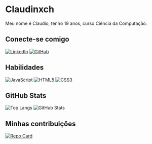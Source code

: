 # Claudinxch

Meu nome é Claudio, tenho 19 anos, curso Ciência da Computação.

## Conecte-se comigo
[![LinkedIn](https://img.shields.io/badge/LinkedIn-000?style=for-the-badge&logoColor=0E76A8)](https://www.linkedin.com/in/claudio-m-246674288) [![GitHub](https://img.shields.io/badge/GitHub-000?style=for-the-badge&logo=github&logoColor=white)](+https://github.com/claudinxch)

## Habilidades
![JavaScript](https://img.shields.io/badge/JavaScript-000?style=for-the-badge&logo=javascript) ![HTML5](https://img.shields.io/badge/HTML5-000?style=for-the-badge&logo=html5) ![CSS3](https://img.shields.io/badge/CSS3-000?style=for-the-badge&logo=css3&logoColor=264CE4) 
 
## GitHub Stats
![Top Langs](https://github-readme-stats-git-masterrstaa-rickstaa.vercel.app/api/top-langs/?username=claudinxch&bg_color=000&border_color=30A3DC&title_color=E94D5F&text_color=FFF)
![GitHub Stats](https://github-readme-stats.vercel.app/api?username=claudinxch&theme=transparent&bg_color=000&border_color=30A3DC&show_icons=true&icon_color=30A3DC&title_color=E94D5F&text_color=FFF)

## Minhas contribuições
[![Repo Card](https://github-readme-stats.vercel.app/api/pin/?username=claudinxch&repo=dio-lab-open-source&bg_color=000&border_color=30A3DC&show_icons=true&icon_color=30A3DC&title_color=E94D5F&text_color=FFF)](https://github.com/claudinxch/dio-lab-open-source)